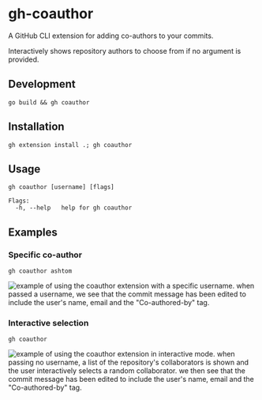 # gh-coauthor

A GitHub CLI extension for adding co-authors to your commits.

Interactively shows repository authors to choose from if no argument is provided.

## Development

```shell
go build && gh coauthor
```

## Installation

```shell
gh extension install .; gh coauthor
```

## Usage

```shell
gh coauthor [username] [flags]

Flags:
  -h, --help   help for gh coauthor
```

## Examples

### Specific co-author

```shell
gh coauthor ashtom
```

![example of using the coauthor extension with a specific username. when passed a username, we see that the commit message has been edited to include the user's name, email and the "Co-authored-by" tag.](./assets/specific.gif)

### Interactive selection

```shell
gh coauthor
```

![example of using the coauthor extension in interactive mode. when passing no username, a list of the repository's collaborators is shown and the user interactively selects a random collaborator. we then see that the commit message has been edited to include the user's name, email and the "Co-authored-by" tag.](./assets/interactive.gif)
